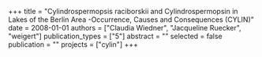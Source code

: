+++
title = "Cylindrospermopsis raciborskii and Cylindrospermopsin in Lakes of the Berlin Area -Occurrence, Causes and Consequences (CYLIN)"
date = 2008-01-01
authors = ["Claudia Wiedner", "Jacqueline Ruecker", "weigert"]
publication_types = ["5"]
abstract = ""
selected = false
publication = ""
projects = ["cylin"]
+++


